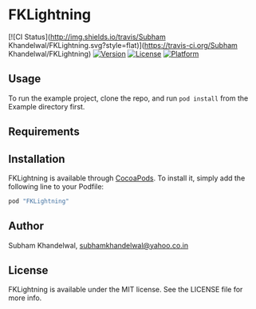 # FKLightning

[![CI Status](http://img.shields.io/travis/Subham Khandelwal/FKLightning.svg?style=flat)](https://travis-ci.org/Subham Khandelwal/FKLightning)
[![Version](https://img.shields.io/cocoapods/v/FKLightning.svg?style=flat)](http://cocoapods.org/pods/FKLightning)
[![License](https://img.shields.io/cocoapods/l/FKLightning.svg?style=flat)](http://cocoapods.org/pods/FKLightning)
[![Platform](https://img.shields.io/cocoapods/p/FKLightning.svg?style=flat)](http://cocoapods.org/pods/FKLightning)

## Usage

To run the example project, clone the repo, and run `pod install` from the Example directory first.

## Requirements

## Installation

FKLightning is available through [CocoaPods](http://cocoapods.org). To install
it, simply add the following line to your Podfile:

```ruby
pod "FKLightning"
```

## Author

Subham Khandelwal, subhamkhandelwal@yahoo.co.in

## License

FKLightning is available under the MIT license. See the LICENSE file for more info.
